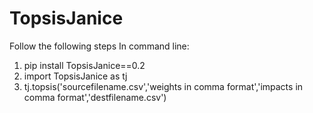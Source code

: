 # TopsisJanice

Follow the following steps In command line:
1.  pip install TopsisJanice==0.2
2.  import TopsisJanice as tj
3.  tj.topsis('sourcefilename.csv','weights in comma format','impacts in comma format','destfilename.csv')
